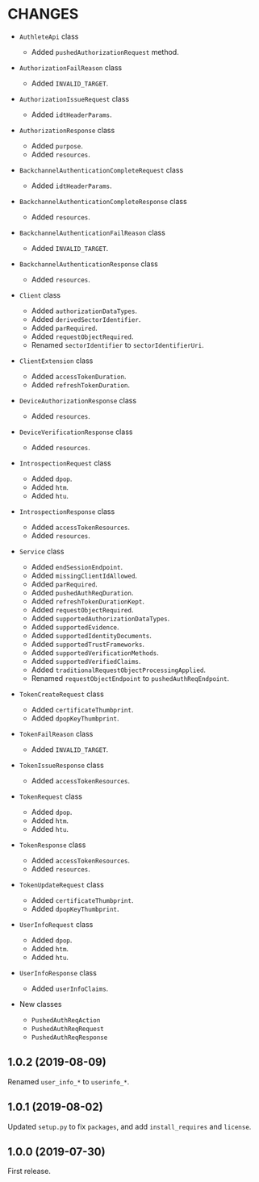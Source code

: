 CHANGES
=======

- `AuthleteApi` class
    * Added `pushedAuthorizationRequest` method.

- `AuthorizationFailReason` class
    * Added `INVALID_TARGET`.

- `AuthorizationIssueRequest` class
    * Added `idtHeaderParams`.

- `AuthorizationResponse` class
    * Added `purpose`.
    * Added `resources`.

- `BackchannelAuthenticationCompleteRequest` class
    * Added `idtHeaderParams`.

- `BackchannelAuthenticationCompleteResponse` class
    * Added `resources`.

- `BackchannelAuthenticationFailReason` class
    * Added `INVALID_TARGET`.

- `BackchannelAuthenticationResponse` class
    * Added `resources`.

- `Client` class
    * Added `authorizationDataTypes`.
    * Added `derivedSectorIdentifier`.
    * Added `parRequired`.
    * Added `requestObjectRequired`.
    * Renamed `sectorIdentifier` to `sectorIdentifierUri`.

- `ClientExtension` class
    * Added `accessTokenDuration`.
    * Added `refreshTokenDuration`.

- `DeviceAuthorizationResponse` class
    * Added `resources`.

- `DeviceVerificationResponse` class
    * Added `resources`.

- `IntrospectionRequest` class
    * Added `dpop`.
    * Added `htm`.
    * Added `htu`.

- `IntrospectionResponse` class
    * Added `accessTokenResources`.
    * Added `resources`.

- `Service` class
    * Added `endSessionEndpoint`.
    * Added `missingClientIdAllowed`.
    * Added `parRequired`.
    * Added `pushedAuthReqDuration`.
    * Added `refreshTokenDurationKept`.
    * Added `requestObjectRequired`.
    * Added `supportedAuthorizationDataTypes`.
    * Added `supportedEvidence`.
    * Added `supportedIdentityDocuments`.
    * Added `supportedTrustFrameworks`.
    * Added `supportedVerificationMethods`.
    * Added `supportedVerifiedClaims`.
    * Added `traditionalRequestObjectProcessingApplied`.
    * Renamed `requestObjectEndpoint` to `pushedAuthReqEndpoint`.

- `TokenCreateRequest` class
    * Added `certificateThumbprint`.
    * Added `dpopKeyThumbprint`.

- `TokenFailReason` class
    * Added `INVALID_TARGET`.

- `TokenIssueResponse` class
    * Added `accessTokenResources`.

- `TokenRequest` class
    * Added `dpop`.
    * Added `htm`.
    * Added `htu`.

- `TokenResponse` class
    * Added `accessTokenResources`.
    * Added `resources`.

- `TokenUpdateRequest` class
    * Added `certificateThumbprint`.
    * Added `dpopKeyThumbprint`.

- `UserInfoRequest` class
    * Added `dpop`.
    * Added `htm`.
    * Added `htu`.

- `UserInfoResponse` class
    * Added `userInfoClaims`.

- New classes
    * `PushedAuthReqAction`
    * `PushedAuthReqRequest`
    * `PushedAuthReqResponse`


1.0.2 (2019-08-09)
------------------

Renamed `user_info_*` to `userinfo_*`.


1.0.1 (2019-08-02)
------------------

Updated `setup.py` to fix `packages`, and add `install_requires` and `license`.


1.0.0 (2019-07-30)
------------------

First release.
